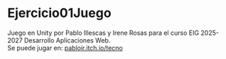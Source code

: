 # Ejercicio01Juego
Juego en Unity por Pablo Illescas y Irene Rosas para el curso EIG 2025-2027 Desarrollo Aplicaciones Web. <br>
Se puede jugar en: [pabloir.itch.io/tecno](https://pabloir.itch.io/tecno)
